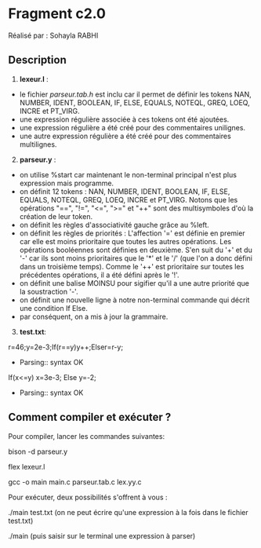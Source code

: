 # Fragment c2.0

Réalisé par : Sohayla RABHI

## Description 

1. **lexeur.l** : 
- le fichier *parseur.tab.h* est inclu car il permet de définir les tokens NAN, NUMBER, IDENT, BOOLEAN, IF, ELSE, EQUALS, NOTEQL, GREQ, LOEQ, INCRE et PT_VIRG. 
- une expression régulière associée à ces tokens ont été ajoutées.
- une expression régulière a été créé pour des commentaires unilignes.
- une autre expression régulière a été créé pour des commentaires multilignes.


2. **parseur.y** :
- on utilise %start car maintenant le non-terminal principal n'est plus expression mais programme.
- on définit 12 tokens : NAN, NUMBER, IDENT, BOOLEAN, IF, ELSE, EQUALS, NOTEQL, GREQ, LOEQ, INCRE et PT_VIRG. Notons que les opérations "==", "!=", "<=", ">=" et "++" sont des multisymboles d'où la création de leur token.
- on définit les règles d'associativité gauche grâce au %left.
- on définit les règles de priorités : L'affection '=' est définie en premier car elle est moins prioritaire que toutes les autres opérations. Les opérations booléennes sont définies en deuxième. S'en suit du '+' et du '-' car ils sont moins prioritaires que le '*' et le '/' (que l'on a donc défini dans un troisième temps). Comme le '++' est prioritaire sur toutes les précédentes opérations, il a été défini après le '!'.
- on définit une balise MOINSU pour sigifier qu'il a une autre priorité que la soustraction '-'.
- on définit une nouvelle ligne à notre non-terminal commande qui décrit une condition If Else.
- par conséquent, on a mis à jour la grammaire.


3. **test.txt**:

r=46;y=2e-3;If(r==y)y++;Elser=r-y;

- Parsing:: syntax OK


If(x<=y) x=3e-3; Else y=-2;

- Parsing:: syntax OK

## Comment compiler et exécuter ?

Pour compiler, lancer les commandes suivantes:

bison -d parseur.y

flex lexeur.l

gcc -o main main.c parseur.tab.c lex.yy.c

Pour exécuter, deux possibilités s'offrent à vous :

./main test.txt
(on ne peut écrire qu'une expression à la fois dans le fichier test.txt)

./main
(puis saisir sur le terminal une expression à parser)



